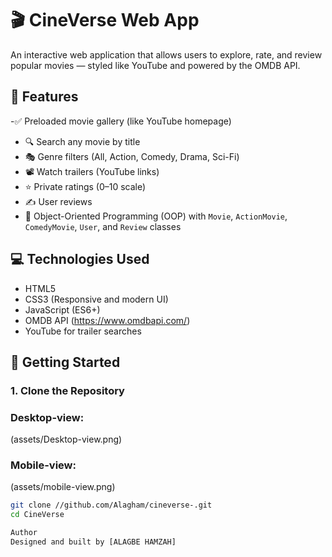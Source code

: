# 🎬 CineVerse Web App

An interactive web application that allows users to explore, rate, and review popular movies — styled like YouTube and powered by the OMDB API.

## 🌟 Features

-✅ Preloaded movie gallery (like YouTube homepage)
- 🔍 Search any movie by title
- 🎭 Genre filters (All, Action, Comedy, Drama, Sci-Fi)
- 📽️ Watch trailers (YouTube links)
- ⭐ Private ratings (0–10 scale)
- ✍️ User reviews
- 🧠 Object-Oriented Programming (OOP) with `Movie`, `ActionMovie`, `ComedyMovie`, `User`, and `Review` classes

## 💻 Technologies Used

- HTML5
- CSS3 (Responsive and modern UI)
- JavaScript (ES6+)
- OMDB API (https://www.omdbapi.com/)
- YouTube for trailer searches

## 🚀 Getting Started

### 1. Clone the Repository

### Desktop-view:
(assets/Desktop-view.png)

### Mobile-view:
(assets/mobile-view.png)
```bash
git clone //github.com/Alagham/cineverse-.git
cd CineVerse

Author
Designed and built by [ALAGBE HAMZAH]

